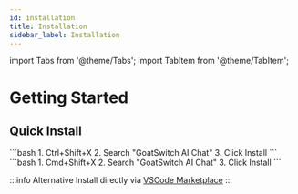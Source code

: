 ```yaml
---
id: installation
title: Installation
sidebar_label: Installation
---
```


import Tabs from '@theme/Tabs';
import TabItem from '@theme/TabItem';

# Getting Started

## Quick Install

<Tabs>
  <TabItem value="windows" label="Windows" default>
    ```bash
    1. Ctrl+Shift+X
    2. Search "GoatSwitch AI Chat"
    3. Click Install
    ```
  </TabItem>
  <TabItem value="mac" label="Mac">
    ```bash
    1. Cmd+Shift+X
    2. Search "GoatSwitch AI Chat"
    3. Click Install
    ```
  </TabItem>
</Tabs>

:::info Alternative
Install directly via [VSCode Marketplace](https://marketplace.visualstudio.com/items?itemName=GoatSwitchAI.goatswitchaichat)
:::

